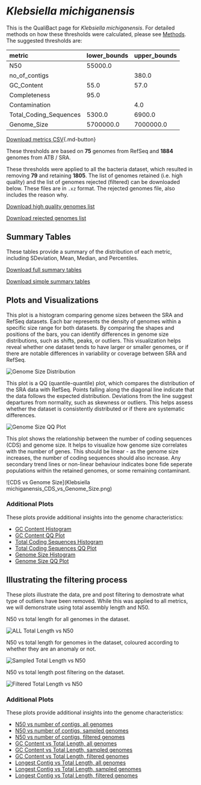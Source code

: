 # *Klebsiella michiganensis*

This is the QualiBact page for *Klebsiella michiganensis*. For detailed methods on how these thresholds were calculated, please see [Methods](../../methods.md).
The suggested thresholds are: 

| metric                 | lower_bounds   | upper_bounds   |
|:-----------------------|:---------------|:---------------|
| N50                    | 55000.0        |                |
| no_of_contigs          |                | 380.0          |
| GC_Content             | 55.0           | 57.0           |
| Completeness           | 95.0           |                |
| Contamination          |                | 4.0            |
| Total_Coding_Sequences | 5300.0         | 6900.0         |
| Genome_Size            | 5700000.0      | 7000000.0      |

[Download metrics CSV](Klebsiella_michiganensis_metrics.csv){.md-button}


These thresholds are based on **75** genomes from RefSeq and **1884** genomes from ATB / SRA.

These thresholds were applied to all the bacteria dataset, which resulted in removing **79** and retaining **1805**.
The list of genomes retained (i.e. high quality) and the list of genomes rejected (filtered) can be downloaded below. These files are in `.xz` format. The rejected genomes file, also includes the reason why.

[Download high quality genomes list](Klebsiella_michiganensis_high_quality_genomes.csv.xz)


[Download rejected genomes list](Klebsiella_michiganensis_filtered_out_genomes.csv.xz)



## Summary Tables
These tables provide a summary of the distribution of each metric, including SDeviation, Mean, Median, and Percentiles.

[Download full summary tables](summary.csv)

[Download simple summary tables](selected_summary.csv)

## Plots and Visualizations

This plot is a histogram comparing genome sizes between the SRA and RefSeq datasets. Each bar represents the density of genomes within a specific size range for both datasets. By comparing the shapes and positions of the bars, you can identify differences in genome size distributions, such as shifts, peaks, or outliers. This visualization helps reveal whether one dataset tends to have larger or smaller genomes, or if there are notable differences in variability or coverage between SRA and RefSeq.

![Genome Size Distribution](Genome_Size_refseq_histogram_kde.png)

This plot is a QQ (quantile-quantile) plot, which compares the distribution of the SRA data with RefSeq. Points falling along the diagonal line indicate that the data follows the expected distribution. Deviations from the line suggest departures from normality, such as skewness or outliers. This helps assess whether the dataset is consistently distributed or if there are systematic differences.

![Genome Size QQ Plot](Genome_Size_refseq_qqplot.png)

This plot shows the relationship between the number of coding sequences (CDS) and genome size. It helps to visualize how genome size correlates with the number of genes. This should be linear - as the genome size increases, the number of coding sequences should also increase. Any secondary trend lines or non-linear behaviour indicates bone fide seperate populations within the retained genomes, or some remaining contaminant. 

![CDS vs Genome Size](Klebsiella michiganensis_CDS_vs_Genome_Size.png)

### Additional Plots

These plots provide additional insights into the genome characteristics:

- [GC Content Histogram](GC_Content_refseq_histogram_kde.png)
- [GC Content QQ Plot](GC_Content_refseq_qqplot.png)
- [Total Coding Sequences Histogram](Total_Coding_Sequences_refseq_histogram_kde.png)
- [Total Coding Sequences QQ Plot](Total_Coding_Sequences_refseq_qqplot.png)
- [Genome Size Histogram](Genome_Size_refseq_histogram_kde.png)
- [Genome Size QQ Plot](Genome_Size_refseq_qqplot.png)
## Illustrating the filtering process
These plots illustrate the data, pre and post filtering to demostrate what type of outliers have been removed. While this was applied to all metrics, we will demonstrate using total assembly length and N50.

N50 vs total length for all genomes in the dataset.

![ALL Total Length vs N50](Klebsiella_michiganensis_all_total_length_N50.png)

N50 vs total length for genomes in the dataset, coloured according to whether they are an anomaly or not.

![Sampled Total Length vs N50](Klebsiella_michiganensis_sample_total_length_N50.png)

N50 vs total length post filtering on the dataset.

![Filtered Total Length vs N50](Klebsiella_michiganensis_filt_total_length_N50.png)

### Additional Plots

These plots provide additional insights into the genome characteristics:

- [N50 vs number of contigs, all genomes](Klebsiella_michiganensis_all_N50_number.png)
- [N50 vs number of contigs, sampled genomes](Klebsiella_michiganensis_sample_N50_number.png)
- [N50 vs number of contigs, filtered genomes](Klebsiella_michiganensis_filt_N50_number.png)
- [GC Content vs Total Length, all genomes](Klebsiella_michiganensis_all_total_length_GC_Content.png)
- [GC Content vs Total Length, sampled genomes](Klebsiella_michiganensis_sample_total_length_GC_Content.png)
- [GC Content vs Total Length, filtered genomes](Klebsiella_michiganensis_filt_total_length_GC_Content.png)
- [Longest Contig vs Total Length, all genomes](Klebsiella_michiganensis_all_total_length_longest.png)
- [Longest Contig vs Total Length, sampled genomes](Klebsiella_michiganensis_sample_total_length_longest.png)
- [Longest Contig vs Total Length, filtered genomes](Klebsiella_michiganensis_filt_total_length_longest.png)
